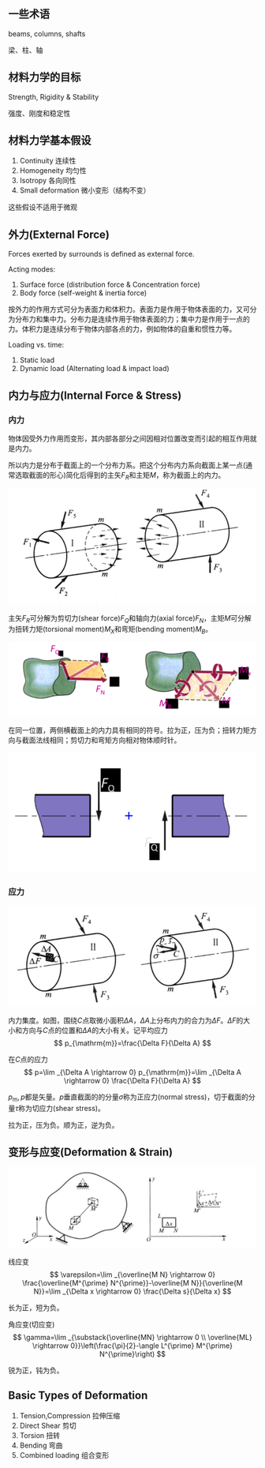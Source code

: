 
## 一些术语

beams, columns, shafts

梁、柱、轴

## 材料力学的目标

Strength, Rigidity & Stability

强度、刚度和稳定性

## 材料力学基本假设

1. Continuity 连续性
2. Homogeneity 均匀性
3. Isotropy 各向同性
4. Small deformation 微小变形（结构不变）

这些假设不适用于微观

## 外力(External Force)

Forces exerted by surrounds is defined as external force.

Acting modes:
1. Surface force (distribution force & Concentration force)
2. Body force (self-weight & inertia force)

按外力的作用方式可分为表面力和体积力。表面力是作用于物体表面的力，又可分为分布力和集中力。分布力是连续作用于物体表面的力；集中力是作用于一点的力。体积力是连续分布于物体内部各点的力，例如物体的自重和惯性力等。


Loading vs. time:
1. Static load
2. Dynamic load (Alternating load & impact load)


## 内力与应力(Internal Force & Stress)

### 内力

物体因受外力作用而变形，其内部各部分之间因相对位置改变而引起的相互作用就是内力。

所以内力是分布于截面上的一个分布力系。把这个分布内力系向截面上某一点(通常选取截面的形心)简化后得到的主矢$F_{R}$和主矩$M$，称为截面上的内力。

![](PasteImage/2023-03-03-11-04-02.png)

主矢$F_{R}$可分解为剪切力(shear force)$F_{Q}$和轴向力(axial force)$F_{N}$，主矩$M$可分解为扭转力矩(torsional moment)$M_{X}$和弯矩(bending moment)$M_{B}$。

![](PasteImage/2023-03-03-11-19-24.png)


在同一位置，两侧横截面上的内力具有相同的符号。拉为正，压为负；扭转力矩方向与截面法线相同；剪切力和弯矩方向相对物体顺时针。

![](PasteImage/2023-03-03-11-31-17.png)

### 应力

![](PasteImage/2023-03-03-11-41-56.png)

内力集度。如图，围绕$C$点取微小面积$\Delta A$，$\Delta A$上分布内力的合力为$\Delta F$。$\Delta F$的大小和方向与$C$点的位置和$\Delta A$的大小有关。记平均应力
$$
p_{\mathrm{m}}=\frac{\Delta F}{\Delta A}
$$

在$C$点的应力
$$
p=\lim _{\Delta A \rightarrow 0} p_{\mathrm{m}}=\lim _{\Delta A \rightarrow 0} \frac{\Delta F}{\Delta A}
$$

$p_{\mathrm{m}},p$都是矢量。$p$垂直截面的的分量$\sigma$称为正应力(normal stress)，切于截面的分量$\tau$称为切应力(shear stress)。

拉为正，压为负。顺为正，逆为负。

## 变形与应变(Deformation & Strain)

![](PasteImage/2023-03-03-12-00-46.png)

线应变
$$
\varepsilon=\lim _{\overline{M N} \rightarrow 0} \frac{\overline{M^{\prime} N^{\prime}}-\overline{M N}}{\overline{M N}}=\lim _{\Delta x \rightarrow 0} \frac{\Delta s}{\Delta x}
$$

长为正，短为负。


角应变(切应变)
$$
\gamma=\lim _{\substack{\overline{MN} \rightarrow 0 \\ \overline{ML} \rightarrow 0}}\left(\frac{\pi}{2}-\angle L^{\prime} M^{\prime} N^{\prime}\right)
$$

锐为正，钝为负。


## Basic Types of Deformation

1. Tension,Compression 拉伸压缩
2. Direct Shear 剪切
3. Torsion 扭转
4. Bending 弯曲
5. Combined loading 组合变形
